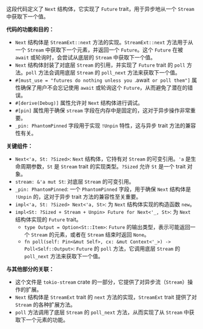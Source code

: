 这段代码定义了 `Next` 结构体，它实现了 `Future` trait，用于异步地从一个 `Stream` 中获取下一个值。

**代码的功能和目的：**

*   `Next` 结构体是 `StreamExt::next` 方法的实现。`StreamExt::next` 方法用于从一个 `Stream` 中获取下一个元素，并返回一个 `Future`。这个 `Future` 在被 `await` 或轮询时，会尝试从底层的 `Stream` 中获取下一个值。
*   `Next` 结构体封装了对底层 `Stream` 的引用，并实现了 `Future` trait 的 `poll` 方法。`poll` 方法会调用底层 `Stream` 的 `poll_next` 方法来获取下一个值。
*   `#[must_use = "futures do nothing unless you `.await` or poll them"]` 属性确保了用户不会忘记使用 `await` 或轮询这个 `Future`，从而避免了潜在的错误。
*   `#[derive(Debug)]` 属性允许对 `Next` 结构体进行调试。
*   `#[pin]` 属性用于确保 `stream` 字段在内存中是固定的，这对于异步操作非常重要。
*   `_pin: PhantomPinned` 字段用于实现 `!Unpin` 特性，这与异步 trait 方法的兼容性有关。

**关键组件：**

*   `Next<'a, St: ?Sized>`:  `Next` 结构体，它持有对 `Stream` 的可变引用。`'a` 是生命周期参数，`St` 是 `Stream` trait 的实现类型。`?Sized` 允许 `St` 是一个 trait 对象。
*   `stream: &'a mut St`:  对底层 `Stream` 的可变引用。
*   `_pin: PhantomPinned`:  一个 `PhantomPinned` 字段，用于确保 `Next` 结构体是 `!Unpin` 的，这对于异步 trait 方法的兼容性至关重要。
*   `impl<'a, St: ?Sized> Next<'a, St>`:  为 `Next` 结构体实现的构造函数 `new`。
*   `impl<St: ?Sized + Stream + Unpin> Future for Next<'_, St>`:  为 `Next` 结构体实现的 `Future` trait。
    *   `type Output = Option<St::Item>`:  `Future` 的输出类型，表示可能返回一个 `Stream` 的元素，或者在 `Stream` 结束时返回 `None`。
    *   `fn poll(self: Pin<&mut Self>, cx: &mut Context<'_>) -> Poll<Self::Output>`:  `Future` 的 `poll` 方法，它调用底层 `Stream` 的 `poll_next` 方法来获取下一个值。

**与其他部分的关联：**

*   这个文件是 `tokio-stream` crate 的一部分，它提供了对异步流（`Stream`）操作的扩展。
*   `Next` 结构体是 `StreamExt` trait 的 `next` 方法的实现，`StreamExt` trait 提供了对 `Stream` 的各种扩展方法。
*   `poll` 方法调用了底层 `Stream` 的 `poll_next` 方法，从而实现了从 `Stream` 中获取下一个元素的功能。
